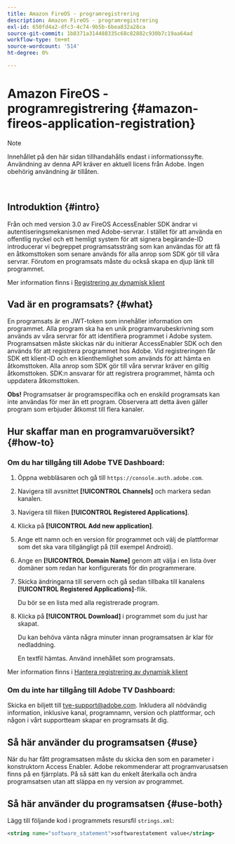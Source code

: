 ```yaml
---
title: Amazon FireOS - programregistrering
description: Amazon FireOS - programregistrering
exl-id: 650fd4a2-dfc3-4c74-9b5b-6bea832a28ca
source-git-commit: 1b8371a314488335c68c82882c930b7c19aa64ad
workflow-type: tm+mt
source-wordcount: '514'
ht-degree: 0%

---
```


# Amazon FireOS - programregistrering {#amazon-fireos-application-registration}

>[!NOTE]
>
>Innehållet på den här sidan tillhandahålls endast i informationssyfte. Användning av denna API kräver en aktuell licens från Adobe. Ingen obehörig användning är tillåten.

</br>

## Introduktion {#intro}

Från och med version 3.0 av FireOS AccessEnabler SDK ändrar vi autentiseringsmekanismen med Adobe-servrar. I stället för att använda en offentlig nyckel och ett hemligt system för att signera begärande-ID introducerar vi begreppet programsatssträng som kan användas för att få en åtkomsttoken som senare används för alla anrop som SDK gör till våra servrar. Förutom en programsats måste du också skapa en djup länk till programmet.

Mer information finns i [Registrering av dynamisk klient](/help/authentication/dynamic-client-registration.md)

## Vad är en programsats? {#what}

En programsats är en JWT-token som innehåller information om programmet. Alla program ska ha en unik programvarubeskrivning som används av våra servrar för att identifiera programmet i Adobe system. Programsatsen måste skickas när du initierar AccessEnabler SDK och den används för att registrera programmet hos Adobe. Vid registreringen får SDK ett klient-ID och en klienthemlighet som används för att hämta en åtkomsttoken. Alla anrop som SDK gör till våra servrar kräver en giltig åtkomsttoken. SDK:n ansvarar för att registrera programmet, hämta och uppdatera åtkomsttoken.

**Obs!** Programsatser är programspecifika och en enskild programsats kan inte användas för mer än ett program. Observera att detta även gäller program som erbjuder åtkomst till flera kanaler.

## Hur skaffar man en programvaruöversikt? {#how-to}

### Om du har tillgång till Adobe TVE Dashboard:

1. Öppna webbläsaren och gå till `https://console.auth.adobe.com`.

1. Navigera till avsnittet **[!UICONTROL Channels]** och markera sedan kanalen.

1. Navigera till fliken **[!UICONTROL Registered Applications]**.

1. Klicka på **[!UICONTROL Add new application]**.

1. Ange ett namn och en version för programmet och välj de plattformar som det ska vara tillgängligt på (till exempel Android).

1. Ange en **[!UICONTROL Domain Name]** genom att välja i en lista över domäner som redan har konfigurerats för din programmerare.

1. Skicka ändringarna till servern och gå sedan tillbaka till kanalens **[!UICONTROL Registered Applications]**-flik.

   Du bör se en lista med alla registrerade program.

1. Klicka på **[!UICONTROL Download]** i programmet som du just har skapat.

   Du kan behöva vänta några minuter innan programsatsen är klar för nedladdning.

   En textfil hämtas. Använd innehållet som programsats.

Mer information finns i [Hantera registrering av dynamisk klient](/help/authentication/dynamic-client-registration-management.md)

### Om du inte har tillgång till Adobe TV Dashboard:

Skicka en biljett till [tve-support@adobe.com](mailto:tve-support@adobe.com). Inkludera all nödvändig information, inklusive kanal, programnamn, version och plattformar, och någon i vårt supportteam skapar en programsats åt dig.

## Så här använder du programsatsen {#use}

När du har fått programsatsen måste du skicka den som en parameter i konstruktorn Access Enabler. Adobe rekommenderar att programvarusatsen finns på en fjärrplats. På så sätt kan du enkelt återkalla och ändra programsatsen utan att släppa en ny version av programmet.

## Så här använder du programsatsen {#use-both}

Lägg till följande kod i programmets resursfil `strings.xml`:

```XML
<string name="software_statement">softwarestatement value</string>
```
